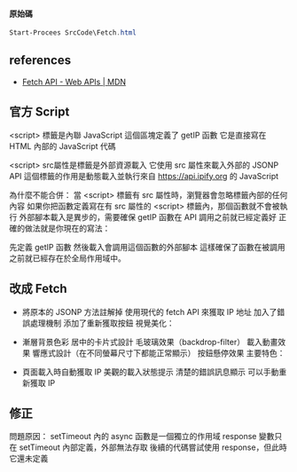 #### 原始碼
```Powershell
Start-Procees SrcCode\Fetch.html
```

## references

- [Fetch API - Web APIs | MDN](https://developer.mozilla.org/en-US/docs/Web/API/Fetch_API)

## 官方 Script
 \<script> 標籤是內聯 JavaScript
這個區塊定義了 getIP 函數
它是直接寫在 HTML 內部的 JavaScript 代碼
 
 \<script> src屬性是標籤是外部資源載入
它使用 src 屬性來載入外部的 JSONP API
這個標籤的作用是動態載入並執行來自 https://api.ipify.org 的 JavaScript

為什麼不能合併：
當 \<script> 標籤有 src 屬性時，瀏覽器會忽略標籤內部的任何內容
如果你把函數定義寫在有 src 屬性的 \<script> 標籤內，那個函數就不會被執行
外部腳本載入是異步的，需要確保 getIP 函數在 API 調用之前就已經定義好
正確的做法就是你現在的寫法：

先定義 getIP 函數
然後載入會調用這個函數的外部腳本
這樣確保了函數在被調用之前就已經存在於全局作用域中。

## 改成 Fetch

- 將原本的 JSONP 方法註解掉
		使用現代的 fetch API 來獲取 IP 地址
		加入了錯誤處理機制
		添加了重新獲取按鈕
		視覺美化：

- 漸層背景色彩
		居中的卡片式設計
		毛玻璃效果（backdrop-filter）
		載入動畫效果
		響應式設計（在不同螢幕尺寸下都能正常顯示）
		按鈕懸停效果
		主要特色：

- 頁面載入時自動獲取 IP
		美觀的載入狀態提示
		清楚的錯誤訊息顯示
		可以手動重新獲取 IP

## 修正

問題原因：
setTimeout 內的 async 函數是一個獨立的作用域
response 變數只在 setTimeout 內部定義，外部無法存取
後續的代碼嘗試使用 response，但此時它還未定義
